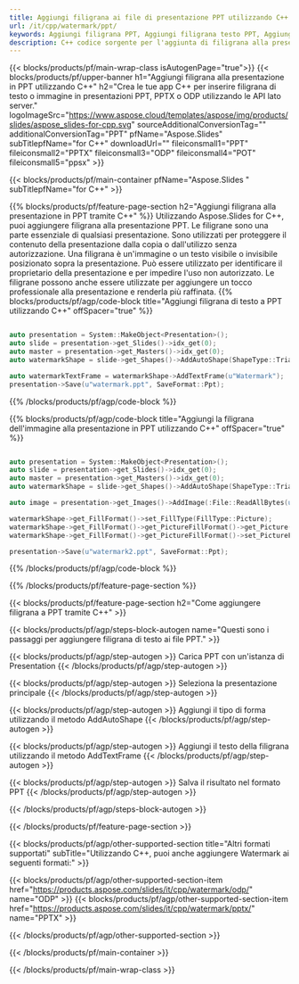 ```yaml
---
title: Aggiungi filigrana ai file di presentazione PPT utilizzando C++
url: /it/cpp/watermark/ppt/
keywords: Aggiungi filigrana PPT, Aggiungi filigrana testo PPT, Aggiungi filigrana immagine PPT
description: C++ codice sorgente per l'aggiunta di filigrana alla presentazione PPT.
---
```


{{< blocks/products/pf/main-wrap-class isAutogenPage="true">}}
{{< blocks/products/pf/upper-banner h1="Aggiungi filigrana alla presentazione in PPT utilizzando C++" h2="Crea le tue app C++ per inserire filigrana di testo o immagine in presentazioni PPT, PPTX o ODP utilizzando le API lato server." logoImageSrc="https://www.aspose.cloud/templates/aspose/img/products/slides/aspose_slides-for-cpp.svg" sourceAdditionalConversionTag="" additionalConversionTag="PPT" pfName="Aspose.Slides" subTitlepfName="for C++" downloadUrl="" fileiconsmall1="PPT" fileiconsmall2="PPTX" fileiconsmall3="ODP" fileiconsmall4="POT" fileiconsmall5="ppsx" >}}

{{< blocks/products/pf/main-container pfName="Aspose.Slides " subTitlepfName="for C++" >}}

{{% blocks/products/pf/feature-page-section  h2="Aggiungi filigrana alla presentazione in PPT tramite C++" %}}
Utilizzando Aspose.Slides for C++, puoi aggiungere filigrana alla presentazione PPT. Le filigrane sono una parte essenziale di qualsiasi presentazione. Sono utilizzati per proteggere il contenuto della presentazione dalla copia o dall'utilizzo senza autorizzazione. Una filigrana è un'immagine o un testo visibile o invisibile posizionato sopra la presentazione. Può essere utilizzato per identificare il proprietario della presentazione e per impedire l'uso non autorizzato. Le filigrane possono anche essere utilizzate per aggiungere un tocco professionale alla presentazione e renderla più raffinata. 
{{% blocks/products/pf/agp/code-block title="Aggiungi filigrana di testo a PPT utilizzando C++" offSpacer="true" %}}

```cpp

auto presentation = System::MakeObject<Presentation>();
auto slide = presentation->get_Slides()->idx_get(0);
auto master = presentation->get_Masters()->idx_get(0);
auto watermarkShape = slide->get_Shapes()->AddAutoShape(ShapeType::Triangle, 0.0f, 0.0f, 0.0f, 0.0f);

auto watermarkTextFrame = watermarkShape->AddTextFrame(u"Watermark");
presentation->Save(u"watermark.ppt", SaveFormat::Ppt);
```

{{% /blocks/products/pf/agp/code-block %}}

{{% blocks/products/pf/agp/code-block title="Aggiungi la filigrana dell'immagine alla presentazione in PPT utilizzando C++" offSpacer="true" %}}

```cpp

auto presentation = System::MakeObject<Presentation>();
auto slide = presentation->get_Slides()->idx_get(0);
auto master = presentation->get_Masters()->idx_get(0);
auto watermarkShape = slide->get_Shapes()->AddAutoShape(ShapeType::Triangle, 0.0f, 0.0f, 0.0f, 0.0f);

auto image = presentation->get_Images()->AddImage(:File::ReadAllBytes(u"watermark.png"));

watermarkShape->get_FillFormat()->set_FillType(FillType::Picture);
watermarkShape->get_FillFormat()->get_PictureFillFormat()->get_Picture()->set_Image(image);
watermarkShape->get_FillFormat()->get_PictureFillFormat()->set_PictureFillMode(PictureFillMode::Stretch);

presentation->Save(u"watermark2.ppt", SaveFormat::Ppt);
```

{{% /blocks/products/pf/agp/code-block %}}

{{% /blocks/products/pf/feature-page-section %}}

{{< blocks/products/pf/feature-page-section  h2="Come aggiungere filigrana a PPT tramite C++" >}}

{{< blocks/products/pf/agp/steps-block-autogen name="Questi sono i passaggi per aggiungere filigrana di testo ai file PPT." >}}

{{< blocks/products/pf/agp/step-autogen >}}
Carica PPT con un'istanza di Presentation
{{< /blocks/products/pf/agp/step-autogen >}}

{{< blocks/products/pf/agp/step-autogen >}}
Seleziona la presentazione principale
{{< /blocks/products/pf/agp/step-autogen >}}

{{< blocks/products/pf/agp/step-autogen >}}
Aggiungi il tipo di forma utilizzando il metodo AddAutoShape
{{< /blocks/products/pf/agp/step-autogen >}}

{{< blocks/products/pf/agp/step-autogen >}}
Aggiungi il testo della filigrana utilizzando il metodo AddTextFrame
{{< /blocks/products/pf/agp/step-autogen >}}

{{< blocks/products/pf/agp/step-autogen >}}
Salva il risultato nel formato PPT
{{< /blocks/products/pf/agp/step-autogen >}}

{{< /blocks/products/pf/agp/steps-block-autogen >}}

{{< /blocks/products/pf/feature-page-section >}}

{{< blocks/products/pf/agp/other-supported-section title="Altri formati supportati" subTitle="Utilizzando C++, puoi anche aggiungere Watermark ai seguenti formati:" >}}

{{< blocks/products/pf/agp/other-supported-section-item href="https://products.aspose.com/slides/it/cpp/watermark/odp/" name="ODP" >}}
{{< blocks/products/pf/agp/other-supported-section-item href="https://products.aspose.com/slides/it/cpp/watermark/pptx/" name="PPTX" >}}


{{< /blocks/products/pf/agp/other-supported-section >}}

{{< /blocks/products/pf/main-container >}}
    
{{< /blocks/products/pf/main-wrap-class >}}